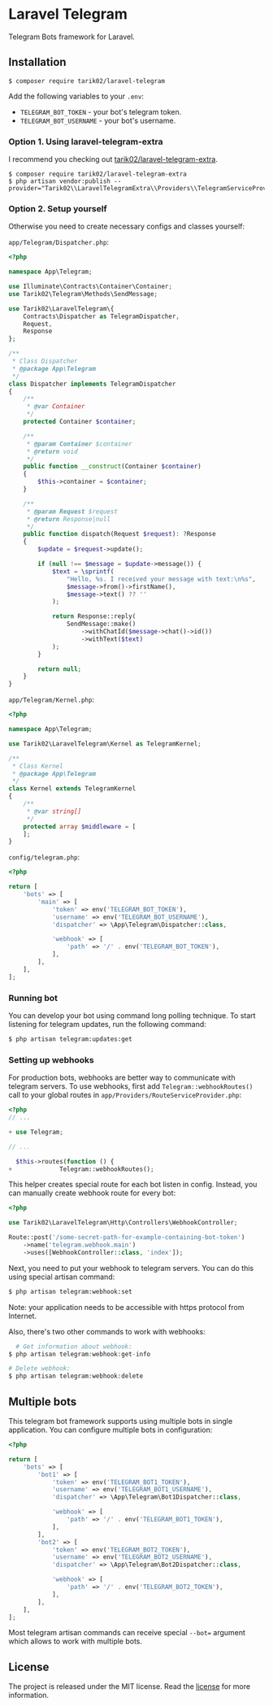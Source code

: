 # Laravel Telegram

Telegram Bots framework for Laravel.

## Installation

```
$ composer require tarik02/laravel-telegram
```

Add the following variables to your `.env`:
- `TELEGRAM_BOT_TOKEN` - your bot's telegram token.
- `TELEGRAM_BOT_USERNAME` - your bot's username.

### Option 1. Using laravel-telegram-extra
I recommend you checking out [tarik02/laravel-telegram-extra](https://github.com/Tarik02/laravel-telegram-extra).
```
$ composer require tarik02/laravel-telegram-extra
$ php artisan vendor:publish --provider="Tarik02\\LaravelTelegramExtra\\Providers\\TelegramServiceProvider"
```


### Option 2. Setup yourself
Otherwise you need to create necessary configs and classes yourself:

`app/Telegram/Dispatcher.php`:
```php
<?php

namespace App\Telegram;

use Illuminate\Contracts\Container\Container;
use Tarik02\Telegram\Methods\SendMessage;

use Tarik02\LaravelTelegram\{
    Contracts\Dispatcher as TelegramDispatcher,
    Request,
    Response
};

/**
 * Class Dispatcher
 * @package App\Telegram
 */
class Dispatcher implements TelegramDispatcher
{
    /**
     * @var Container
     */
    protected Container $container;

    /**
     * @param Container $container
     * @return void
     */
    public function __construct(Container $container)
    {
        $this->container = $container;
    }

    /**
     * @param Request $request
     * @return Response|null
     */
    public function dispatch(Request $request): ?Response
    {
        $update = $request->update();

        if (null !== $message = $update->message()) {
            $text = \sprintf(
                "Hello, %s. I received your message with text:\n%s",
                $message->from()->firstName(),
                $message->text() ?? ''
            );

            return Response::reply(
                SendMessage::make()
                    ->withChatId($message->chat()->id())
                    ->withText($text)
            );
        }

        return null;
    }
}
```

`app/Telegram/Kernel.php`:
```php
<?php

namespace App\Telegram;

use Tarik02\LaravelTelegram\Kernel as TelegramKernel;

/**
 * Class Kernel
 * @package App\Telegram
 */
class Kernel extends TelegramKernel
{
    /**
     * @var string[]
     */
    protected array $middleware = [
    ];
}
```

`config/telegram.php`:
```php
<?php

return [
    'bots' => [
        'main' => [
            'token' => env('TELEGRAM_BOT_TOKEN'),
            'username' => env('TELEGRAM_BOT_USERNAME'),
            'dispatcher' => \App\Telegram\Dispatcher::class,

            'webhook' => [
                'path' => '/' . env('TELEGRAM_BOT_TOKEN'),
            ],
        ],
    ],
];
```


### Running bot

You can develop your bot using command long polling technique. To start listening for telegram updates, run the following command:
```bash
$ php artisan telegram:updates:get
```


### Setting up webhooks

For production bots, webhooks are better way to communicate with telegram servers. To use webhooks, first add `Telegram::webhookRoutes()` call to your global routes in `app/Providers/RouteServiceProvider.php`:
```php
<?php
// ...

+ use Telegram;

// ...

  $this->routes(function () {
+             Telegram::webhookRoutes();
```

This helper creates special route for each bot listen in config. Instead, you can manually create webhook route for every bot:
```php
<?php

use Tarik02\LaravelTelegram\Http\Controllers\WebhookController;

Route::post('/some-secret-path-for-example-containing-bot-token')
    ->name('telegram.webhook.main')
    ->uses([WebhookController::class, 'index']);
```

Next, you need to put your webhook to telegram servers. You can do this using special artisan command:
```bash
$ php artisan telegram:webhook:set
```
Note: your application needs to be accessible with https protocol from Internet.

Also, there's two other commands to work with webhooks:
```php
  # Get information about webhook:
$ php artisan telegram:webhook:get-info

# Delete webhook:
$ php artisan telegram:webhook:delete
```


## Multiple bots

This telegram bot framework supports using multiple bots in single application. You can configure multiple bots in configuration:
```php
<?php

return [
    'bots' => [
        'bot1' => [
            'token' => env('TELEGRAM_BOT1_TOKEN'),
            'username' => env('TELEGRAM_BOT1_USERNAME'),
            'dispatcher' => \App\Telegram\Bot1Dispatcher::class,

            'webhook' => [
                'path' => '/' . env('TELEGRAM_BOT1_TOKEN'),
            ],
        ],
        'bot2' => [
            'token' => env('TELEGRAM_BOT2_TOKEN'),
            'username' => env('TELEGRAM_BOT2_USERNAME'),
            'dispatcher' => \App\Telegram\Bot2Dispatcher::class,

            'webhook' => [
                'path' => '/' . env('TELEGRAM_BOT2_TOKEN'),
            ],
        ],
    ],
];
```

Most telegram artisan commands can receive special `--bot=` argument which allows to work with multiple bots.

## License

The project is released under the MIT license. Read the [license](https://github.com/Tarik02/laravel-telegram/blob/master/LICENSE) for more information.
